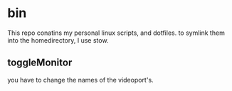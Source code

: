 # bin

This repo conatins my personal linux scripts, and dotfiles.
to symlink them into the homedirectory, I use stow.
## toggleMonitor    
you have to change the names of the videoport's.

